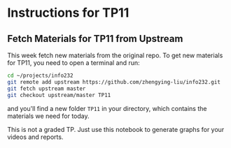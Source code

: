 Instructions for TP11
========

## Fetch Materials for TP11 from Upstream
This week fetch new materials from the original repo. To get new materials for TP11, you need to open a terminal and run:
```bash
cd ~/projects/info232
git remote add upstream https://github.com/zhengying-liu/info232.git
git fetch upstream master
git checkout upstream/master TP11
```
and you'll find a new folder `TP11` in your directory, which contains the materials we need for today.

This is not a graded TP. Just use this notebook to generate graphs for your videos and reports.

